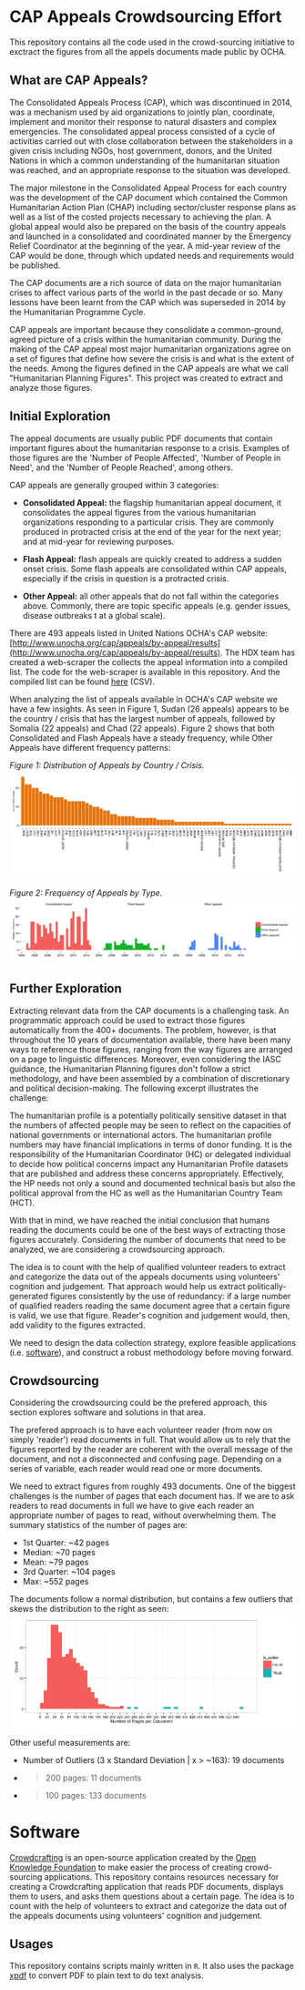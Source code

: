 CAP Appeals Crowdsourcing Effort
================================

This repository contains all the code used in the crowd-sourcing initiative to exctract the figures from all the appels documents made public by OCHA.


## What are CAP Appeals?

The Consolidated Appeals Process (CAP), which was discontinued in 2014, was a mechanism used by aid organizations to jointly plan, coordinate, implement and monitor their response to natural disasters and complex emergencies. The consolidated appeal process consisted of a cycle of activities carried out with close collaboration between the stakeholders in a given crisis including NGOs, host government, donors, and the United Nations in which a common understanding of the humanitarian situation was reached, and an appropriate response to the situation was developed.

The major milestone in the Consolidated Appeal Process for each country was the development of the CAP document which contained the Common Humanitarian Action Plan (CHAP) including sector/cluster response plans as well as a list of the costed projects necessary to achieving the plan. A global appeal would also be prepared on the basis of the country appeals and launched in a consolidated and coordinated manner by the Emergency Relief Coordinator at the beginning of the year. A mid-year review of the CAP would be done, through which updated needs and requirements would be published.

The CAP documents are a rich source of data on the major humanitarian crises to affect various parts of the world in the past decade or so. Many lessons have been learnt from the CAP which was superseded in 2014 by the Humanitarian Programme Cycle.

CAP appeals are important because they consolidate a common-ground, agreed picture of a crisis within the humanitarian community. During the making of the CAP appeal most major humanitarian organizations agree on a set of figures that define how severe the crisis is and what is the extent of the needs. Among the figures defined in the CAP appeals are what we call "Humanitarian Planning Figures". This project was created to extract and analyze those figures.





## Initial Exploration

The appeal documents are usually public PDF documents that contain important figures about the humanitarian response to a crisis. Examples of those figures are the 'Number of People Affected', 'Number of People in Need', and the 'Number of People Reached', among others.

CAP appeals are generally grouped within 3 categories:

- **Consolidated Appeal:** the flagship humanitarian appeal document, it consolidates the appeal figures from the various humanitarian organizations responding to a particular crisis. They are commonly produced in protracted crisis at the end of the year for the next year; and at mid-year for reviewing purposes.

- **Flash Appeal:** flash appeals are quickly created to address a sudden onset crisis. Some flash appeals are consolidated within CAP appeals, especially if the crisis in question is a protracted crisis.

- **Other Appeal:** all other appeals that do not fall within the categories above. Commonly, there are topic specific appeals (e.g. gender issues, disease outbreaks t at a global scale).

There are 493 appeals listed in United Nations OCHA's CAP website: [http://www.unocha.org/cap/appeals/by-appeal/results](http://www.unocha.org/cap/appeals/by-appeal/results). The HDX team has created a web-scraper the collects the appeal information into a compiled list. The code for the web-scraper is available in this repository. And the compiled list can be found [here](https://github.com/luiscape/cap_appeals/blob/master/data/appeals_list.csv) (CSV).

When analyzing the list of appeals available in OCHA's CAP website we have a few insights. As seen in Figure 1, Sudan (26 appeals) appears to be the country / crisis that has the largest number of appeals, followed by Somalia (22 appeals) and Chad (22 appeals). Figure 2 shows that both Consolidated and Flash Appeals have a steady frequency, while Other Appeals have different frequency patterns:

*Figure 1: Distribution of Appeals by Country / Crisis.*
![Comparing appeals by type and colored by country.](plot/bar_plot_country.png)

*Figure 2: Frequency of Appeals by Type.*
![Comparing appeals by type.](plot/bar_plot_source.png)


## Further Exploration

Extracting relevant data from the CAP documents is a challenging task. An programmatic approach could be used to extract those figures automatically from the 400+ documents. The problem, however, is that throughout the 10 years of documentation available, there have been many ways to reference those figures, ranging from the way figures are arranged on a page to linguistic differences. Moreover, even considering the IASC guidance, the Humanitarian Planning figures don't follow a strict methodology, and have been assembled by a combination of discretionary and political decision-making. The following excerpt illustrates the challenge:

The humanitarian profile is a potentially politically sensitive dataset in that the numbers of affected people may be seen to reflect on the capacities of national governments or international actors. The humanitarian profile numbers may have financial implications in terms of donor funding. It is the responsibility of the Humanitarian Coordinator (HC) or delegated individual to decide how political concerns impact any Humanitarian Profile datasets that are published and address these concerns appropriately. Effectively, the HP needs not only a sound and documented technical basis but also the political approval from the HC as well as the Humanitarian Country Team (HCT).

With that in mind, we have reached the initial conclusion that humans reading the documents could be one of the best ways of extracting those figures accurately. Considering the number of documents that need to be analyzed, we are considering a crowdsourcing approach.

The idea is to count with the help of qualified volunteer readers  to extract and categorize the data out of the appeals documents using volunteers' cognition and judgement. That approach would help us extract politically-generated figures consistently by the use of redundancy: if a large number of qualified readers reading the same document agree that a certain figure is valid, we use that figure. Reader's cognition and judgement would, then, add validity to the figures extracted.

We need to design the data collection strategy, explore feasible applications (i.e. [software](http://crowdcrafting.org/)), and construct a robust methodology before moving forward.



## Crowdsourcing

Considering the crowdsourcing could be the prefered approach, this section explores software and solutions in that area.

The prefered approach is to have each volunteer reader (from now on simply 'reader') read documents in full. That would allow us to rely that the figures reported by the reader are coherent with the overall message of the document, and not a disconnected and confusing page. Depending on a series of variable, each reader would read one or more documents.

We need to extract figures from roughly 493 documents. One of the biggest challenges is the number of pages that each document has. If we are to ask readers to read documents in full we have to give each reader an appropriate number of pages to read, without overwhelming them. The summary statistics of the number of pages are:
- 1st Quarter: ~42 pages
- Median: ~70 pages
- Mean: ~79 pages
- 3rd Quarter: ~104 pages
- Max: ~552 pages

The documents follow a normal distribution, but contains a few outliers that skews the distribution to the right as seen:
![Frequency of the number of pages per document.](plot/histogram_outliers.png)

Other useful measurements are:
- Number of Outliers (3 x Standard Deviation | x > ~163): 19 documents
- > 200 pages: 11 documents
- > 100 pages: 133 documents

# Software

[Crowdcrafting](http://crowdcrafting.org/) is an open-source application created by the [Open Knowledge Foundation](http://blog.okfn.org/2013/09/17/crowdcrafting-putting-citizens-in-control-of-citizen-science/) to make easier the process of creating crowd-sourcing applications. This repository contains resources necessary for creating a Crowdcrafting application that reads PDF documents, displays them to users, and asks them questions about a certain page. The idea is to count with the help of volunteers to extract and categorize the data out of the appeals documents using volunteers' cognition and judgement.


## Usages

This repository contains scripts mainly written in `R`. It also uses the package [xpdf](http://www.foolabs.com/xpdf/download.html) to convert PDF to plain text to do text analysis.